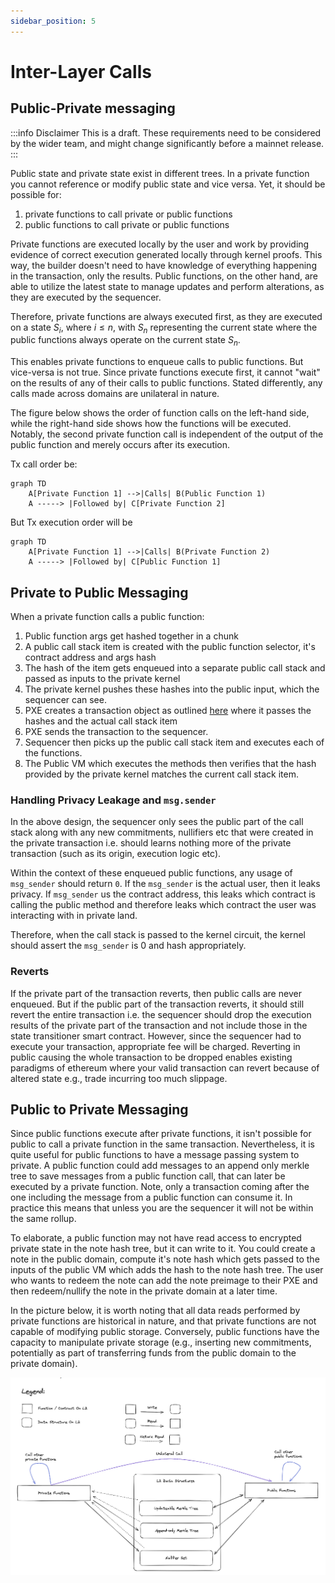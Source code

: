 ```yaml
---
sidebar_position: 5
---
```


# Inter-Layer Calls

## Public-Private messaging

:::info Disclaimer
This is a draft. These requirements need to be considered by the wider team, and might change significantly before a mainnet release.
:::

Public state and private state exist in different trees. In a private function you cannot reference or modify public state and vice versa. 
Yet, it should be possible for:
1. private functions to call private or public functions
2. public functions to call private or public functions

Private functions are executed locally by the user and work by providing evidence of correct execution generated locally through kernel proofs. This way, the builder doesn't need to have knowledge of everything happening in the transaction, only the results. Public functions, on the other hand, are able to utilize the latest state to manage updates and perform alterations, as they are executed by the sequencer. 

Therefore, private functions are always executed first, as they are executed on a state $S_i$, where $i \le n$, with $S_n$ representing the current state where the public functions always operate on the current state $S_n$. 

This enables private functions to enqueue calls to public functions. But vice-versa is not true. Since private functions execute first, it cannot "wait" on the results of any of their calls to public functions. Stated differently, any calls made across domains are unilateral in nature. 

The figure below shows the order of function calls on the left-hand side, while the right-hand side shows how the functions will be executed. Notably, the second private function call is independent of the output of the public function and merely occurs after its execution.

Tx call order be:
```mermaid
graph TD
    A[Private Function 1] -->|Calls| B(Public Function 1)
    A -----> |Followed by| C[Private Function 2]
```

But Tx execution order will be

```mermaid
graph TD
    A[Private Function 1] -->|Calls| B(Private Function 2)
    A -----> |Followed by| C[Public Function 1]
```

## Private to Public Messaging
When a private function calls a public function:
1. Public function args get hashed together in a chunk
1. A public call stack item is created with the public function selector, it's contract address and args hash
1. The hash of the item gets enqueued into a separate public call stack and passed as inputs to the private kernel
1. The private kernel pushes these hashes into the public input, which the sequencer can see. 
1. PXE creates a transaction object as outlined [here](../transactions/tx-object.md) where it passes the hashes and the actual call stack item
1. PXE sends the transaction to the sequencer.
1. Sequencer then picks up the public call stack item and executes each of the functions. 
1. The Public VM which executes the methods then verifies that the hash provided by the private kernel matches the current call stack item.

### Handling Privacy Leakage and `msg.sender`
In the above design, the sequencer only sees the public part of the call stack along with any new commitments, nullifiers etc that were created in the private transaction i.e. should learns nothing more of the private transaction (such as its origin, execution logic etc).

Within the context of these enqueued public functions, any usage of `msg_sender` should return `0`. If the `msg_sender` is the actual user, then it leaks privacy. If `msg_sender` us the contract address, this leaks which contract is calling the public method and therefore leaks which contract the user was interacting with in private land.

Therefore, when the call stack is passed to the kernel circuit, the kernel should assert the `msg_sender` is 0 and hash appropriately. 

### Reverts

If the private part of the transaction reverts, then public calls are never enqueued. But if the public part of the transaction reverts, it should still revert the entire transaction i.e. the sequencer should drop the execution results of the private part of the transaction and not include those in the state transitioner smart contract. However, since the sequencer had to execute your transaction, appropriate fee will be charged. Reverting in public causing the whole transaction to be dropped enables existing paradigms of ethereum where your valid transaction can revert because of altered state e.g., trade incurring too much slippage.

## Public to Private Messaging
Since public functions execute after private functions, it isn't possible for public to call a private function in the same transaction. Nevertheless, it is quite useful for public functions to have a message passing system to private. A public function could add messages to an append only merkle tree to save messages from a public function call, that can later be executed by a private function. Note, only a transaction coming after the one including the message from a public function can consume it. In practice this means that unless you are the sequencer it will not be within the same rollup.

To elaborate, a public function may not have read access to encrypted private state in the note hash tree, but it can write to it. You could create a note in the public domain, compute it's note hash which gets passed to the inputs of the public VM which adds the hash to the note hash tree. The user who wants to redeem the note can add the note preimage to their PXE and then redeem/nullify the note in the private domain at a later time. 

In the picture below, it is worth noting that all data reads performed by private functions are historical in nature, and that private functions are not capable of modifying public storage. Conversely, public functions have the capacity to manipulate private storage (e.g., inserting new commitments, potentially as part of transferring funds from the public domain to the private domain).

![Public - Private Messaging](./images/calls/pub_pvt_messaging.png)
